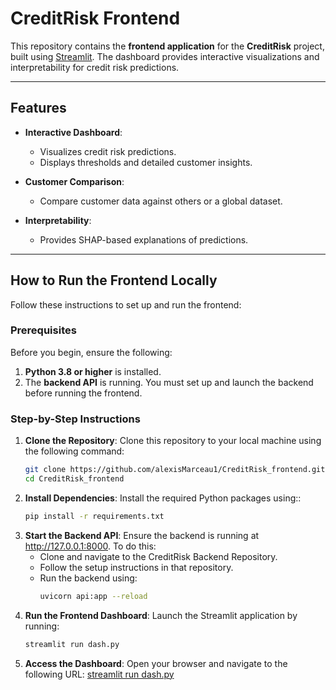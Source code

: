 # CreditRisk Frontend

This repository contains the **frontend application** for the **CreditRisk** project, built using [Streamlit](https://streamlit.io/). The dashboard provides interactive visualizations and interpretability for credit risk predictions.

---

## Features

- **Interactive Dashboard**:
  - Visualizes credit risk predictions.
  - Displays thresholds and detailed customer insights.

- **Customer Comparison**:
  - Compare customer data against others or a global dataset.
  
- **Interpretability**:
  - Provides SHAP-based explanations of predictions.

---

## How to Run the Frontend Locally

Follow these instructions to set up and run the frontend:

### Prerequisites

Before you begin, ensure the following:

1. **Python 3.8 or higher** is installed.
2. The **backend API** is running. You must set up and launch the backend before running the frontend.

### Step-by-Step Instructions

1. **Clone the Repository**:
   Clone this repository to your local machine using the following command:
   ```bash
   git clone https://github.com/alexisMarceau1/CreditRisk_frontend.git
   cd CreditRisk_frontend
 2. **Install Dependencies**:
    Install the required Python packages using::
    ```bash
    pip install -r requirements.txt
 3. **Start the Backend API**:
    Ensure the backend is running at http://127.0.0.1:8000. To do this:
    - Clone and navigate to the CreditRisk Backend Repository.
    - Follow the setup instructions in that repository.
    - Run the backend using:
        ```bash
        uvicorn api:app --reload
 4. **Run the Frontend Dashboard**:
    Launch the Streamlit application by running:
    ```bash
    streamlit run dash.py
  5. **Access the Dashboard**:
    Open your browser and navigate to the following URL:
    [streamlit run dash.py](http://localhost:8501)
  
  

  

